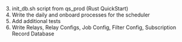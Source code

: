 3. init_db.sh script from qs_prod (Rust QuickStart)
4. Write the daily and onboard processes for the scheduler
5. Add additional tests
6. Write Relays, Relay Configs, Job Config, Filter Config, Subscription Record Database